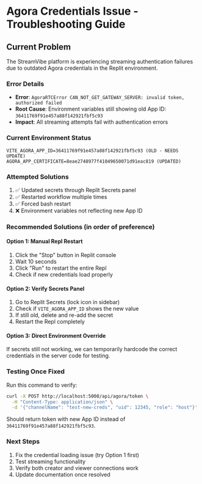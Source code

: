 # Agora Credentials Issue - Troubleshooting Guide

## Current Problem
The StreamVibe platform is experiencing streaming authentication failures due to outdated Agora credentials in the Replit environment.

### Error Details
- **Error**: `AgoraRTCError CAN_NOT_GET_GATEWAY_SERVER: invalid token, authorized failed`
- **Root Cause**: Environment variables still showing old App ID: `36411769f91e457a88f142921fbf5c93`
- **Impact**: All streaming attempts fail with authentication errors

### Current Environment Status
```
VITE_AGORA_APP_ID=36411769f91e457a88f142921fbf5c93 (OLD - NEEDS UPDATE)
AGORA_APP_CERTIFICATE=8eae2748977f41049650071d91eac819 (UPDATED)
```

### Attempted Solutions
1. ✅ Updated secrets through Replit Secrets panel
2. ✅ Restarted workflow multiple times
3. ✅ Forced bash restart
4. ❌ Environment variables not reflecting new App ID

### Recommended Solutions (in order of preference)

#### Option 1: Manual Repl Restart
1. Click the "Stop" button in Replit console
2. Wait 10 seconds
3. Click "Run" to restart the entire Repl
4. Check if new credentials load properly

#### Option 2: Verify Secrets Panel
1. Go to Replit Secrets (lock icon in sidebar)
2. Check if `VITE_AGORA_APP_ID` shows the new value
3. If still old, delete and re-add the secret
4. Restart the Repl completely

#### Option 3: Direct Environment Override
If secrets still not working, we can temporarily hardcode the correct credentials in the server code for testing.

### Testing Once Fixed
Run this command to verify:
```bash
curl -X POST http://localhost:5000/api/agora/token \
  -H "Content-Type: application/json" \
  -d '{"channelName": "test-new-creds", "uid": 12345, "role": "host"}'
```

Should return token with new App ID instead of `36411769f91e457a88f142921fbf5c93`.

### Next Steps
1. Fix the credential loading issue (try Option 1 first)
2. Test streaming functionality
3. Verify both creator and viewer connections work
4. Update documentation once resolved